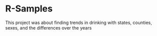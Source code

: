 # R-Samples

This project was about finding trends in drinking with states, counties, sexes, and the differences over the years
